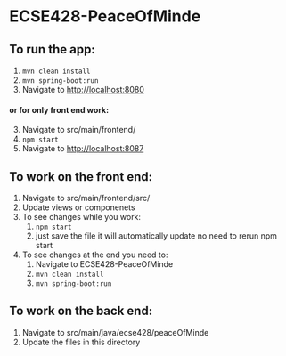 # ECSE428-PeaceOfMinde
## To run the app:
1. ```mvn clean install``` 
1. ```mvn spring-boot:run ``` 
2. Navigate to [http://localhost:8080](http://localhost:8080)
#### or for only front end work: 
3. Navigate to src/main/frontend/
4. ```npm start ```
5. Navigate to [http://localhost:8087](http://localhost:8087)

## To work on the front end:
1. Navigate to src/main/frontend/src/
2. Update views or componenets
3. To see changes while you work:
    1. ```npm start ```
    2. just save the file it will automatically update no need to rerun npm start
4. To see changes at the end you need to:
    1. Navigate to ECSE428-PeaceOfMinde
    2. ```mvn clean install``` 
    3. ```mvn spring-boot:run ``` 

## To work on the back end:
1. Navigate to src/main/java/ecse428/peaceOfMinde
2. Update the files in this directory 
